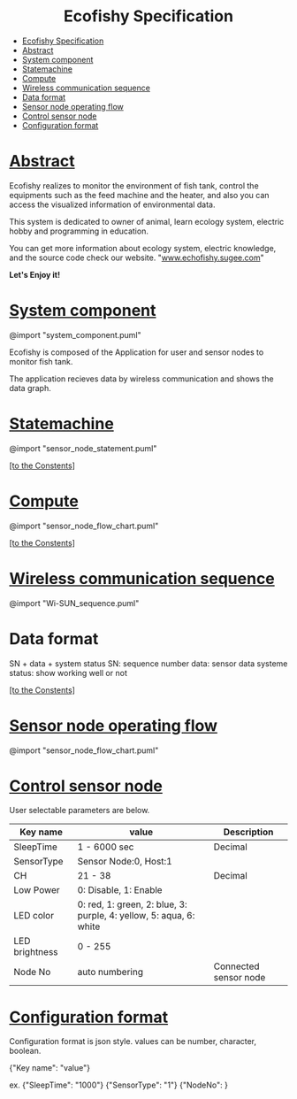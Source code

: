 
<div style="text-align: center;">

# Ecofishy Specification

</div>


- [Ecofishy Specification](#ecofishy-specification)
- [<a id="section1" href="#section1">Abstract</a>](#abstract)
- [<a id="section2" href="#section2">System component</a>](#system-component)
- [<a id="section3" href="#section3">Statemachine</a>](#statemachine)
- [<a id="section4" href="#section4">Compute</a>](#compute)
- [<a id="section5" href="#section5">Wireless communication sequence</a>](#wireless-communication-sequence)
- [Data format](#data-format)
- [<a id="section6" href="#section5">Sensor node operating flow</a>](#sensor-node-operating-flow)
- [<a id="section7" href="#section6">Control sensor node</a>](#control-sensor-node)
- [<a id="section7" href="#section7">Configuration format</a>](#configuration-format)

# <a id="section1" href="#section1">Abstract</a>  
Ecofishy realizes to monitor the environment of fish tank, control the equipments such as the feed machine and the heater, and also you can access the visualized information of environmental data.

This system is dedicated to owner of animal, learn ecology system, electric hobby and programming in education.

You can get more information about ecology system, electric knowledge, and the source code check our website.
"www.echofishy.sugee.com" 

<b>Let's Enjoy it!</b>



# <a id="section2" href="#section2">System component</a>  
@import "system_component.puml"

Ecofishy is composed of the Application for user and sensor nodes to monitor fish tank. 

The application recieves data by wireless communication and shows the data graph.



# <a id="section3" href="#section3">Statemachine</a>  
@import "sensor_node_statement.puml" 
<p class="ec__link-index"><a href="#index">[to the Constents]</a></p>


# <a id="section4" href="#section4">Compute</a>
@import "sensor_node_flow_chart.puml"

<p class="ec__link-index"><a href="#index">[to the Constents]</a></p>


# <a id="section5" href="#section5">Wireless communication sequence</a>
@import "Wi-SUN_sequence.puml"

# Data format
SN + data + system status
SN: sequence number
data: sensor data
systeme status: show working well or not

<p class="ec__link-index"><a href="#index">[to the Constents]</a></p>

# <a id="section6" href="#section5">Sensor node operating flow</a>
@import "sensor_node_flow_chart.puml"


# <a id="section7" href="#section6">Control sensor node</a>
User selectable parameters are below.


| Key name    | value         | Description |
|-------------|---------------|-------------|
| SleepTime   | 1 - 6000 sec  | Decimal     |
| SensorType  | Sensor Node:0, Host:1  |             |
| CH          | 21 - 38                | Decimal            |
| Low Power   | 0: Disable, 1: Enable     |             |
| LED color   | 0: red, 1: green, 2: blue, 3: purple, 4: yellow, 5: aqua, 6: white | |
| LED brightness | 0 - 255 | |
|Node No | auto numbering | Connected sensor node|

# <a id="section7" href="#section7">Configuration format</a>

Configuration format is json style.
values can be number, character, boolean.

{"Key name": "value"}

ex.
{"SleepTime": "1000"}
{"SensorType": "1"}
{"NodeNo": }





